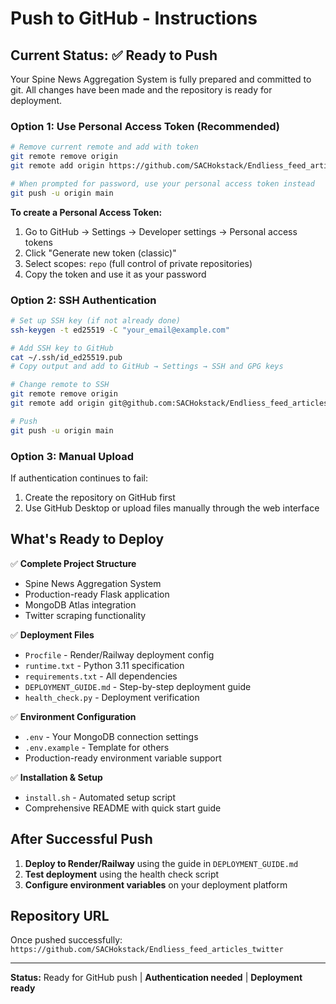 # Push to GitHub - Instructions

## Current Status: ✅ Ready to Push

Your Spine News Aggregation System is fully prepared and committed to git. All changes have been made and the repository is ready for deployment.


### Option 1: Use Personal Access Token (Recommended)
```bash
# Remove current remote and add with token
git remote remove origin
git remote add origin https://github.com/SACHokstack/Endliess_feed_articles_twitter.git

# When prompted for password, use your personal access token instead
git push -u origin main
```

**To create a Personal Access Token:**
1. Go to GitHub → Settings → Developer settings → Personal access tokens
2. Click "Generate new token (classic)"
3. Select scopes: `repo` (full control of private repositories)
4. Copy the token and use it as your password

### Option 2: SSH Authentication
```bash
# Set up SSH key (if not already done)
ssh-keygen -t ed25519 -C "your_email@example.com"

# Add SSH key to GitHub
cat ~/.ssh/id_ed25519.pub
# Copy output and add to GitHub → Settings → SSH and GPG keys

# Change remote to SSH
git remote remove origin
git remote add origin git@github.com:SACHokstack/Endliess_feed_articles_twitter.git

# Push
git push -u origin main
```

### Option 3: Manual Upload
If authentication continues to fail:
1. Create the repository on GitHub first
2. Use GitHub Desktop or upload files manually through the web interface

## What's Ready to Deploy

✅ **Complete Project Structure**
- Spine News Aggregation System
- Production-ready Flask application
- MongoDB Atlas integration
- Twitter scraping functionality

✅ **Deployment Files**
- `Procfile` - Render/Railway deployment config
- `runtime.txt` - Python 3.11 specification
- `requirements.txt` - All dependencies
- `DEPLOYMENT_GUIDE.md` - Step-by-step deployment guide
- `health_check.py` - Deployment verification

✅ **Environment Configuration**
- `.env` - Your MongoDB connection settings
- `.env.example` - Template for others
- Production-ready environment variable support

✅ **Installation & Setup**
- `install.sh` - Automated setup script
- Comprehensive README with quick start guide

## After Successful Push

1. **Deploy to Render/Railway** using the guide in `DEPLOYMENT_GUIDE.md`
2. **Test deployment** using the health check script
3. **Configure environment variables** on your deployment platform

## Repository URL
Once pushed successfully: `https://github.com/SACHokstack/Endliess_feed_articles_twitter`

---
**Status:** Ready for GitHub push | **Authentication needed** | **Deployment ready**